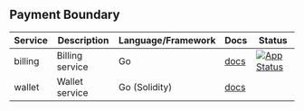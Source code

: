 ## Payment Boundary

| Service      | Description          | Language/Framework | Docs                                                  | Status                                                                                                                                                            |
|--------------|----------------------|--------------------|-------------------------------------------------------|-------------------------------------------------------------------------------------------------------------------------------------------------------------------|
| billing      | Billing service      | Go                 | [docs](./internal/services/billing/README.md)         | [![App Status](https://argo.shortlink.best/api/badge?name=shortlink-billing&revision=true)](https://argo.shortlink.best/applications/shortlink-billing)           |
| wallet       | Wallet service       | Go (Solidity)      | [docs](./internal/services/wallet/README.md)          |                                                                                                                                                                   |
